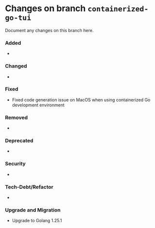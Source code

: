 # Changes on branch `containerized-go-tui`
Document any changes on this branch here.
### Added
- 

### Changed
- 

### Fixed
- Fixed code generation issue on MacOS when using containerized Go development environment

### Removed
- 

### Deprecated
- 

### Security
- 

### Tech-Debt/Refactor
- 

### Upgrade and Migration
- Upgrade to Golang 1.25.1
